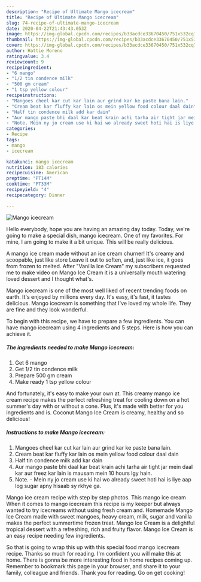 ```yaml
---
description: "Recipe of Ultimate Mango icecream"
title: "Recipe of Ultimate Mango icecream"
slug: 74-recipe-of-ultimate-mango-icecream
date: 2020-04-22T21:43:43.053Z
image: https://img-global.cpcdn.com/recipes/b33acdce33670450/751x532cq70/mango-icecream-recipe-main-photo.jpg
thumbnail: https://img-global.cpcdn.com/recipes/b33acdce33670450/751x532cq70/mango-icecream-recipe-main-photo.jpg
cover: https://img-global.cpcdn.com/recipes/b33acdce33670450/751x532cq70/mango-icecream-recipe-main-photo.jpg
author: Hattie Moreno
ratingvalue: 3.4
reviewcount: 9
recipeingredient:
- "6 mango"
- "1/2 tin condence milk"
- "500 gm cream"
- "1 tsp yellow colour"
recipeinstructions:
- "Mangoes cheel kar cut kar lain aur grind kar ke paste bana lain."
- "Cream beat kar fluffy kar lain os mein yellow food colour daal dain"
- "Half tin condence milk add kar dain"
- "Aur mango paste bhi daal kar beat krain achi tarha air tight jar mein daal kar aur freez kar lain is mausam mein 10 hours lgy hain."
- "Note. Mein ny jo cream use ki hai wo already sweet hoti hai is liye aap log sugar apny hisaab sy rkhye ga."
categories:
- Recipe
tags:
- mango
- icecream

katakunci: mango icecream 
nutrition: 183 calories
recipecuisine: American
preptime: "PT14M"
cooktime: "PT33M"
recipeyield: "4"
recipecategory: Dinner

---
```



![Mango icecream](https://img-global.cpcdn.com/recipes/b33acdce33670450/751x532cq70/mango-icecream-recipe-main-photo.jpg)

Hello everybody, hope you are having an amazing day today. Today, we're going to make a special dish, mango icecream. One of my favorites. For mine, I am going to make it a bit unique. This will be really delicious.

A mango ice cream made without an ice cream churner! It&#39;s creamy and scoopable, just like store Leave it out to soften, and, just like ice, it goes from frozen to melted. After &#34;Vanilla Ice Cream&#34; my subscribers requested me to make video on Mango Ice Cream it is a universally mouth watering loved dessert and I thought what&#39;s.

Mango icecream is one of the most well liked of recent trending foods on earth. It's enjoyed by millions every day. It's easy, it's fast, it tastes delicious. Mango icecream is something that I've loved my whole life. They are fine and they look wonderful.


To begin with this recipe, we have to prepare a few ingredients. You can have mango icecream using 4 ingredients and 5 steps. Here is how you can achieve it.

<!--inarticleads1-->

##### The ingredients needed to make Mango icecream:

1. Get 6 mango
1. Get 1/2 tin condence milk
1. Prepare 500 gm cream
1. Make ready 1 tsp yellow colour


And fortunately, it&#39;s easy to make your own at. This creamy mango ice cream recipe makes the perfect refreshing treat for cooling down on a hot summer&#39;s day with or without a cone. Plus, it&#39;s made with better for you ingredients and is. Coconut Mango Ice Cream is creamy, healthy and so delicious! 

<!--inarticleads2-->

##### Instructions to make Mango icecream:

1. Mangoes cheel kar cut kar lain aur grind kar ke paste bana lain.
1. Cream beat kar fluffy kar lain os mein yellow food colour daal dain
1. Half tin condence milk add kar dain
1. Aur mango paste bhi daal kar beat krain achi tarha air tight jar mein daal kar aur freez kar lain is mausam mein 10 hours lgy hain.
1. Note. - Mein ny jo cream use ki hai wo already sweet hoti hai is liye aap log sugar apny hisaab sy rkhye ga.


Mango ice cream recipe with step by step photos. This mango ice cream When it comes to mango icecream this recipe is my keeper but always wanted to try icecreams without using fresh cream and. Homemade Mango Ice Cream made with sweet mangoes, heavy cream, milk, sugar and vanilla makes the perfect summertime frozen treat. Mango Ice Cream is a delightful tropical dessert with a refreshing, rich and fruity flavor. Mango Ice Cream is an easy recipe needing few ingredients. 

So that is going to wrap this up with this special food mango icecream recipe. Thanks so much for reading. I'm confident you will make this at home. There is gonna be more interesting food in home recipes coming up. Remember to bookmark this page in your browser, and share it to your family, colleague and friends. Thank you for reading. Go on get cooking!
